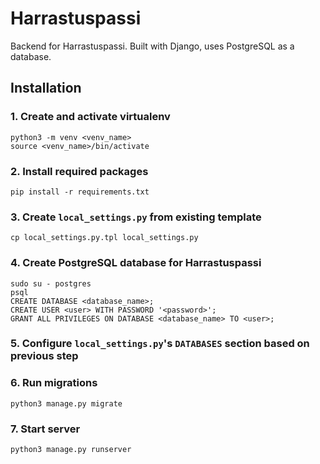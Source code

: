 
# Harrastuspassi

Backend for Harrastuspassi. Built with Django, uses PostgreSQL as a database.

Installation
------------

### 1. Create and activate virtualenv

    python3 -m venv <venv_name>
    source <venv_name>/bin/activate

### 2. Install required packages

    pip install -r requirements.txt

### 3. Create `local_settings.py` from existing template

    cp local_settings.py.tpl local_settings.py

### 4. Create PostgreSQL database for Harrastuspassi

    sudo su - postgres
    psql
    CREATE DATABASE <database_name>;
    CREATE USER <user> WITH PASSWORD '<password>';
    GRANT ALL PRIVILEGES ON DATABASE <database_name> TO <user>;

### 5. Configure `local_settings.py`'s `DATABASES` section based on previous step

### 6. Run migrations

    python3 manage.py migrate

### 7. Start server

    python3 manage.py runserver

